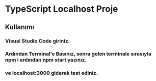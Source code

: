 # TypeScript Localhost Proje

## Kullanımı
### Visual Studio Code giriniz.
### Ardından Terminal'e Basınız, sonra gelen terminale sırasıyla npm i ardından npm start yazınız.
### ve localhost:3000 giderek test ediniz.
